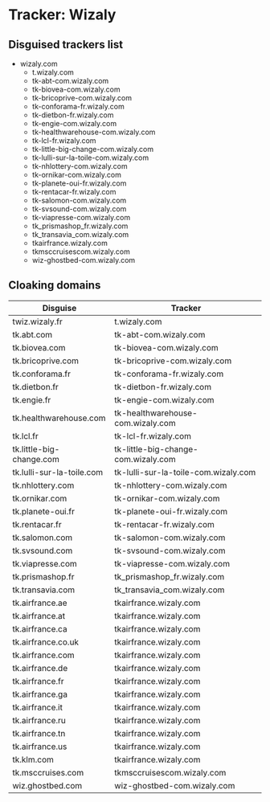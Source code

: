 # Tracker: Wizaly

## Disguised trackers list

* wizaly.com
    * t.wizaly.com
    * tk-abt-com.wizaly.com
    * tk-biovea-com.wizaly.com
    * tk-bricoprive-com.wizaly.com
    * tk-conforama-fr.wizaly.com
    * tk-dietbon-fr.wizaly.com
    * tk-engie-com.wizaly.com
    * tk-healthwarehouse-com.wizaly.com
    * tk-lcl-fr.wizaly.com
    * tk-little-big-change-com.wizaly.com
    * tk-lulli-sur-la-toile-com.wizaly.com
    * tk-nhlottery-com.wizaly.com
    * tk-ornikar-com.wizaly.com
    * tk-planete-oui-fr.wizaly.com
    * tk-rentacar-fr.wizaly.com
    * tk-salomon-com.wizaly.com
    * tk-svsound-com.wizaly.com
    * tk-viapresse-com.wizaly.com
    * tk_prismashop_fr.wizaly.com
    * tk_transavia_com.wizaly.com
    * tkairfrance.wizaly.com
    * tkmsccruisescom.wizaly.com
    * wiz-ghostbed-com.wizaly.com

## Cloaking domains

| Disguise | Tracker |
| ---- | ---- |
| twiz.wizaly.fr | t.wizaly.com |
| tk.abt.com | tk-abt-com.wizaly.com |
| tk.biovea.com | tk-biovea-com.wizaly.com |
| tk.bricoprive.com | tk-bricoprive-com.wizaly.com |
| tk.conforama.fr | tk-conforama-fr.wizaly.com |
| tk.dietbon.fr | tk-dietbon-fr.wizaly.com |
| tk.engie.fr | tk-engie-com.wizaly.com |
| tk.healthwarehouse.com | tk-healthwarehouse-com.wizaly.com |
| tk.lcl.fr | tk-lcl-fr.wizaly.com |
| tk.little-big-change.com | tk-little-big-change-com.wizaly.com |
| tk.lulli-sur-la-toile.com | tk-lulli-sur-la-toile-com.wizaly.com |
| tk.nhlottery.com | tk-nhlottery-com.wizaly.com |
| tk.ornikar.com | tk-ornikar-com.wizaly.com |
| tk.planete-oui.fr | tk-planete-oui-fr.wizaly.com |
| tk.rentacar.fr | tk-rentacar-fr.wizaly.com |
| tk.salomon.com | tk-salomon-com.wizaly.com |
| tk.svsound.com | tk-svsound-com.wizaly.com |
| tk.viapresse.com | tk-viapresse-com.wizaly.com |
| tk.prismashop.fr | tk_prismashop_fr.wizaly.com |
| tk.transavia.com | tk_transavia_com.wizaly.com |
| tk.airfrance.ae | tkairfrance.wizaly.com |
| tk.airfrance.at | tkairfrance.wizaly.com |
| tk.airfrance.ca | tkairfrance.wizaly.com |
| tk.airfrance.co.uk | tkairfrance.wizaly.com |
| tk.airfrance.com | tkairfrance.wizaly.com |
| tk.airfrance.de | tkairfrance.wizaly.com |
| tk.airfrance.fr | tkairfrance.wizaly.com |
| tk.airfrance.ga | tkairfrance.wizaly.com |
| tk.airfrance.it | tkairfrance.wizaly.com |
| tk.airfrance.ru | tkairfrance.wizaly.com |
| tk.airfrance.tn | tkairfrance.wizaly.com |
| tk.airfrance.us | tkairfrance.wizaly.com |
| tk.klm.com | tkairfrance.wizaly.com |
| tk.msccruises.com | tkmsccruisescom.wizaly.com |
| wiz.ghostbed.com | wiz-ghostbed-com.wizaly.com |